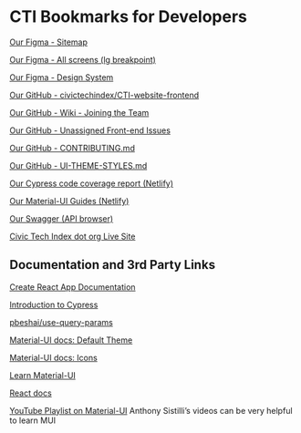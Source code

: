 # CTI Bookmarks for Developers

[Our Figma -
Sitemap](https://www.figma.com/file/EFoSuj1b9G4aZ7bN8OX8tf/CivicTechIndex---Master-Design-File?node-id=4225%3A16898)

[Our Figma - All screens (lg
breakpoint)](https://www.figma.com/file/EFoSuj1b9G4aZ7bN8OX8tf/CivicTechIndex---Master-Design-File?node-id=0%3A1)

[Our Figma - Design
System](https://www.figma.com/file/EFoSuj1b9G4aZ7bN8OX8tf/CivicTechIndex---Master-Design-File?node-id=1329%3A11944)

[Our GitHub - civictechindex/CTI-website-frontend](https://github.com/civictechindex/CTI-website-frontend)

[Our GitHub - Wiki - Joining the
Team](https://github.com/civictechindex/CTI-website-frontend/wiki/Joining-the-Team)

[Our GitHub - Unassigned Front-end
Issues](https://github.com/civictechindex/CTI-website-frontend/issues?q=is%3Aopen+is%3Aissue+no%3Aassignee+label%3A%22role%3A+front+end%22)

[Our GitHub - CONTRIBUTING.md](https://github.com/civictechindex/CTI-website-frontend/blob/main/CONTRIBUTING.md)

[Our GitHub - UI-THEME-STYLES.md](https://github.com/civictechindex/CTI-website-frontend/blob/main/UI-THEME-STYLES.md)

[Our Cypress code coverage report
(Netlify)](https://cti-code-coverage-report.netlify.app/)

[Our Material-UI Guides
(Netlify)](https://civictechindex.netlify.app/guides/typography)

[Our Swagger (API
browser)](https://test-civictechindexadmin.herokuapp.com/swagger/)

[Civic Tech Index dot org Live Site](http://civictechindex.org/home)

## Documentation and 3rd Party Links

[Create React App
Documentation](https://create-react-app.dev/docs/documentation-intro)

[Introduction to
Cypress](https://docs.cypress.io/guides/core-concepts/introduction-to-cypress.html#Cypress-Can-Be-Simple-Sometimes)

[pbeshai/use-query-params](https://github.com/pbeshai/use-query-params)

[Material-UI docs: Default
Theme](https://material-ui.com/customization/default-theme/#default-theme)

[Material-UI docs: Icons](https://material-ui.com/components/material-icons/)

[Learn Material-UI](https://material-ui.com/getting-started/learn/)

[React docs](https://reactjs.org/)

[YouTube Playlist on 
Material-UI](https://www.youtube.com/playlist?list=PLQg6GaokU5CwiVmsZ0d_9Zsg_DnIP_xwr) Anthony Sistilli’s videos can be very helpful to learn MUI
